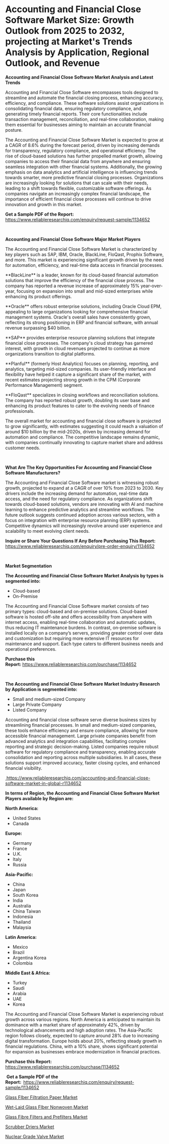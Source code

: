 <p><h1>Accounting and Financial Close Software Market Size: Growth Outlook from 2025 to 2032, projecting at Market's Trends Analysis by Application, Regional Outlook, and Revenue</h1></p><p><strong>Accounting and Financial Close Software Market Analysis and Latest Trends</strong></p>
<p><p>Accounting and Financial Close Software encompasses tools designed to streamline and automate the financial closing process, enhancing accuracy, efficiency, and compliance. These software solutions assist organizations in consolidating financial data, ensuring regulatory compliance, and generating timely financial reports. Their core functionalities include transaction management, reconciliation, and real-time collaboration, making them essential for businesses aiming to maintain an accurate financial posture.</p><p>The Accounting and Financial Close Software Market is expected to grow at a CAGR of 8.6% during the forecast period, driven by increasing demands for transparency, regulatory compliance, and operational efficiency. The rise of cloud-based solutions has further propelled market growth, allowing companies to access their financial data from anywhere and ensuring seamless integration with other financial systems. Additionally, the growing emphasis on data analytics and artificial intelligence is influencing trends towards smarter, more predictive financial closing processes. Organizations are increasingly looking for solutions that can scale with their needs, leading to a shift towards flexible, customizable software offerings. As companies navigate an increasingly complex financial landscape, the importance of efficient financial close processes will continue to drive innovation and growth in this market.</p></p>
<p><strong>Get a Sample PDF of the Report:&nbsp;</strong> <a href="https://www.reliableresearchiq.com/enquiry/request-sample/1134652?utm_campaign=1082&utm_medium=2&utm_source=Github&utm_content=ia&utm_term=25032025&utm_id=accounting-and-financial-close-software">https://www.reliableresearchiq.com/enquiry/request-sample/1134652</a></p>
<p>&nbsp;</p>
<p><strong>Accounting and Financial Close Software Major Market Players</strong></p>
<p><p>The Accounting and Financial Close Software Market is characterized by key players such as SAP, IBM, Oracle, BlackLine, FloQast, Prophix Software, and more. This market is experiencing significant growth driven by the need for automation, efficiency, and real-time data access in financial processes.</p><p>**BlackLine** is a leader, known for its cloud-based financial automation solutions that improve the efficiency of the financial close process. The company has reported a revenue increase of approximately 15% year-over-year, focusing on expansion into small and mid-sized enterprises while enhancing its product offerings. </p><p>**Oracle** offers robust enterprise solutions, including Oracle Cloud EPM, appealing to large organizations looking for comprehensive financial management systems. Oracle's overall sales have consistently grown, reflecting its strong positioning in ERP and financial software, with annual revenue surpassing $40 billion.</p><p>**SAP** provides enterprise resource planning solutions that integrate financial close processes. The company's cloud strategy has garnered interest, with growth in cloud revenues projected to continue as more organizations transition to digital platforms.</p><p>**Planful** (formerly Host Analytics) focuses on planning, reporting, and analytics, targeting mid-sized companies. Its user-friendly interface and flexibility have helped it capture a significant share of the market, with recent estimates projecting strong growth in the CPM (Corporate Performance Management) segment.</p><p>**FloQast** specializes in closing workflows and reconciliation solutions. The company has reported robust growth, doubling its user base and enhancing its product features to cater to the evolving needs of finance professionals.</p><p>The overall market for accounting and financial close software is projected to grow significantly, with estimates suggesting it could reach a valuation of around $10 billion by the mid-2020s, driven by increasing demand for automation and compliance. The competitive landscape remains dynamic, with companies continually innovating to capture market share and address customer needs.</p></p>
<p>&nbsp;</p>
<p><strong>What Are The Key Opportunities For Accounting and Financial Close Software Manufacturers?</strong></p>
<p><p>The Accounting and Financial Close Software market is witnessing robust growth, projected to expand at a CAGR of over 10% from 2023 to 2030. Key drivers include the increasing demand for automation, real-time data access, and the need for regulatory compliance. As organizations shift towards cloud-based solutions, vendors are innovating with AI and machine learning to enhance predictive analytics and streamline workflows. The future outlook suggests continued adoption across various sectors, with a focus on integration with enterprise resource planning (ERP) systems. Competitive dynamics will increasingly revolve around user experience and scalability to meet evolving client needs.</p></p>
<p><strong>Inquire or Share Your Questions If Any Before Purchasing This Report:</strong> <a href="https://www.reliableresearchiq.com/enquiry/pre-order-enquiry/1134652?utm_campaign=1082&utm_medium=2&utm_source=Github&utm_content=ia&utm_term=25032025&utm_id=accounting-and-financial-close-software">https://www.reliableresearchiq.com/enquiry/pre-order-enquiry/1134652</a></p>
<p>&nbsp;</p>
<p><strong>Market Segmentation</strong></p>
<p><strong>The Accounting and Financial Close Software Market Analysis by types is segmented into:</strong></p>
<p><ul><li>Cloud-based</li><li>On-Premise</li></ul></p>
<p><p>The Accounting and Financial Close Software market consists of two primary types: cloud-based and on-premise solutions. Cloud-based software is hosted off-site and offers accessibility from anywhere with internet access, enabling real-time collaboration and automatic updates, thus reducing IT maintenance burdens. In contrast, on-premise software is installed locally on a company’s servers, providing greater control over data and customization but requiring more extensive IT resources for maintenance and support. Each type caters to different business needs and operational preferences.</p></p>
<p><strong>Purchase this Report:&nbsp;</strong><a href="https://www.reliableresearchiq.com/purchase/1134652?utm_campaign=1082&utm_medium=2&utm_source=Github&utm_content=ia&utm_term=25032025&utm_id=accounting-and-financial-close-software">https://www.reliableresearchiq.com/purchase/1134652</a></p>
<p>&nbsp;</p>
<p><strong>The Accounting and Financial Close Software Market Industry Research by Application is segmented into:</strong></p>
<p><ul><li>Small and medium-sized Company</li><li>Large Private Company</li><li>Listed Company</li></ul></p>
<p><p>Accounting and financial close software serve diverse business sizes by streamlining financial processes. In small and medium-sized companies, these tools enhance efficiency and ensure compliance, allowing for more accessible financial management. Large private companies benefit from advanced analytics and integration capabilities, facilitating complex reporting and strategic decision-making. Listed companies require robust software for regulatory compliance and transparency, enabling accurate consolidation and reporting across multiple subsidiaries. In all cases, these solutions support improved accuracy, faster closing cycles, and enhanced financial visibility.</p></p>
<p><a href="https://www.reliableresearchiq.com/accounting-and-financial-close-software-market-in-global-r1134652?utm_campaign=1082&utm_medium=2&utm_source=Github&utm_content=ia&utm_term=25032025&utm_id=accounting-and-financial-close-software">&nbsp;https://www.reliableresearchiq.com/accounting-and-financial-close-software-market-in-global-r1134652</a></p>
<p><strong>In terms of Region, the Accounting and Financial Close Software Market Players available by Region are:</strong></p>
<p>
    <p> <strong> North America: </strong>
        <ul>
            <li>United States</li>
            <li>Canada</li>
        </ul>
        </p> 
    <p> <strong> Europe: </strong>
        <ul>
            <li>Germany</li>
            <li>France</li>
            <li>U.K.</li>
            <li>Italy</li>
            <li>Russia</li>
        </ul>
        </p> 
    <p> <strong> Asia-Pacific: </strong>
        <ul>
            <li>China</li>
            <li>Japan</li>
            <li>South Korea</li>
            <li>India</li>
            <li>Australia</li>
            <li>China Taiwan</li>
            <li>Indonesia</li>
            <li>Thailand</li>
            <li>Malaysia</li>
        </ul>
        </p> 
    <p> <strong> Latin America: </strong>
        <ul>
            <li>Mexico</li>
            <li>Brazil</li>
            <li>Argentina Korea</li>
            <li>Colombia</li>
        </ul>
        </p> 
    <p> <strong> Middle East & Africa: </strong>
        <ul>
            <li>Turkey</li>
            <li>Saudi</li>
            <li>Arabia</li>
            <li>UAE</li>
            <li>Korea</li>
        </ul>
    </p>
    </p>
<p><p>The Accounting and Financial Close Software Market is experiencing robust growth across various regions. North America is anticipated to maintain its dominance with a market share of approximately 42%, driven by technological advancements and high adoption rates. The Asia-Pacific region follows closely, expected to capture around 28% due to increasing digital transformation. Europe holds about 20%, reflecting steady growth in financial regulations. China, with a 10% share, shows significant potential for expansion as businesses embrace modernization in financial practices.</p></p>
<p><strong>Purchase this Report: </strong><a href="https://www.reliableresearchiq.com/purchase/1134652?utm_campaign=1082&utm_medium=2&utm_source=Github&utm_content=ia&utm_term=25032025&utm_id=accounting-and-financial-close-software">https://www.reliableresearchiq.com/purchase/1134652</a></p>
<p>&nbsp;<strong>Get a Sample PDF of the Report:&nbsp;&nbsp;</strong><a href="https://www.reliableresearchiq.com/enquiry/request-sample/1134652?utm_campaign=1082&utm_medium=2&utm_source=Github&utm_content=ia&utm_term=25032025&utm_id=accounting-and-financial-close-software">https://www.reliableresearchiq.com/enquiry/request-sample/1134652</a></p>
<p><strong></strong></p>
<p><p><a href="https://github.com/makzzochil/Market-Research-Report-List-1/blob/main/glass-fiber-filtration-paper-market.md?utm_campaign=1082&utm_medium=2&utm_source=Github&utm_content=ia&utm_term=25032025&utm_id=accounting-and-financial-close-software">Glass FIber Filtration Paper Market</a></p><p><a href="https://github.com/heinslakey2x/Market-Research-Report-List-1/blob/main/wet-laid-glass-fiber-nonwoven-market.md?utm_campaign=1082&utm_medium=2&utm_source=Github&utm_content=ia&utm_term=25032025&utm_id=accounting-and-financial-close-software">Wet-Laid Glass FIber Nonwoven Market</a></p><p><a href="https://github.com/gitfwelday/Market-Research-Report-List-1/blob/main/glass-fibre-filters-and-prefilters-market.md?utm_campaign=1082&utm_medium=2&utm_source=Github&utm_content=ia&utm_term=25032025&utm_id=accounting-and-financial-close-software">Glass Fibre Filters and Prefilters Market</a></p><p><a href="https://github.com/bauldlimle6h/Market-Research-Report-List-1/blob/main/scrubber-driers-market.md?utm_campaign=1082&utm_medium=2&utm_source=Github&utm_content=ia&utm_term=25032025&utm_id=accounting-and-financial-close-software">Scrubber Driers Market</a></p><p><a href="https://github.com/buseknoden2b/Market-Research-Report-List-1/blob/main/nuclear-grade-valve-market.md?utm_campaign=1082&utm_medium=2&utm_source=Github&utm_content=ia&utm_term=25032025&utm_id=accounting-and-financial-close-software">Nuclear Grade Valve Market</a></p></p>